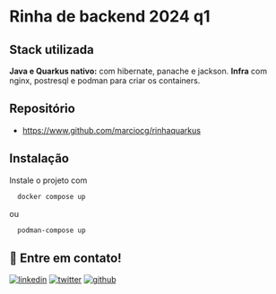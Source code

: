 
# Rinha de backend 2024 q1 



## Stack utilizada
**Java e Quarkus nativo:** com hibernate, panache e jackson. 
**Infra** com nginx, postresql e podman para criar os containers.


## Repositório

- https://www.github.com/marciocg/rinhaquarkus


## Instalação

Instale o projeto com

```bash
  docker compose up
```
ou
```bash
  podman-compose up
```

## 🔗 Entre em contato!
[![linkedin](https://img.shields.io/badge/linkedin-0A66C2?style=for-the-badge&logo=linkedin&logoColor=white)](hhttps://www.linkedin.com/in/m%C3%A1rcio-concei%C3%A7%C3%A3o-goulart-79b492275/)
[![twitter](https://img.shields.io/badge/twitter-1DA1F2?style=for-the-badge&logo=twitter&logoColor=white)](https://twitter.com/marciocg_)
[![github](https://img.shields.io/badge/GitHub-100000?style=for-the-badge&logo=github&logoColor=white)](https://www.github.com/marciocg)
